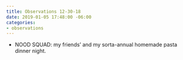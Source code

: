 ```yaml
---
title: Observations 12-30-18
date: 2019-01-05 17:48:00 -06:00
categories:
- observations
---
```


- NOOD SQUAD: my friends’ and my sorta-annual homemade pasta dinner night.